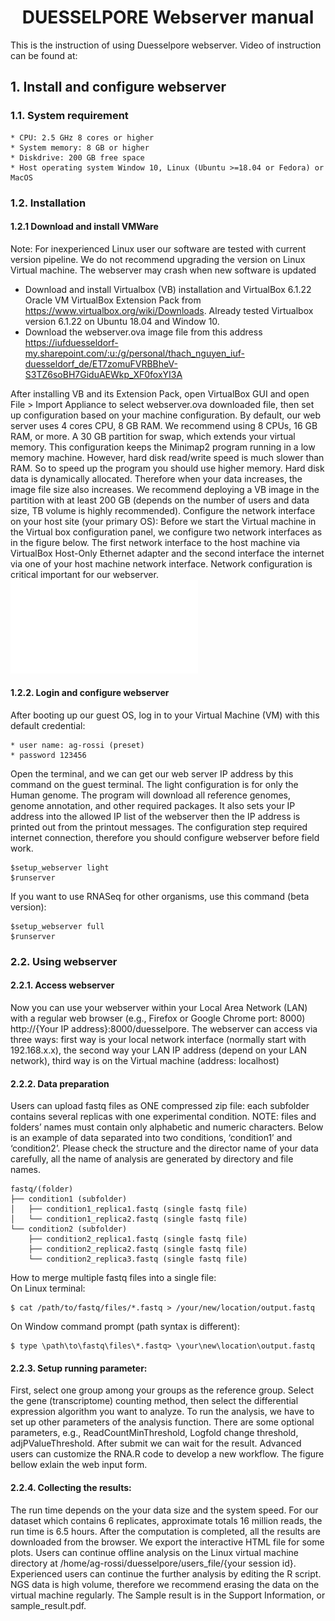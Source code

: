 # <center>DUESSELPORE Webserver manual </center>

This is the instruction of using Duesselpore webserver. Video of instruction can be found at: 

## 1. Install and configure webserver
### 1.1. System requirement

    * CPU: 2.5 GHz 8 cores or higher
    * System memory: 8 GB or higher
    * Diskdrive: 200 GB free space
    * Host operating system Window 10, Linux (Ubuntu >=18.04 or Fedora) or MacOS

### 1.2. Installation
#### 1.2.1 Download and install VMWare<br>

Note: For inexperienced Linux user our software are tested with current version pipeline. We do not recommend upgrading the version on Linux Virtual machine. The webserver may crash when new software is updated<br>

* Download and install Virtualbox (VB) installation and VirtualBox 6.1.22 Oracle VM VirtualBox Extension Pack from https://www.virtualbox.org/wiki/Downloads. Already tested Virtualbox version 6.1.22 on Ubuntu 18.04 and Window 10.<br>
* Download the webserver.ova image file from this address <br>
https://iufduesseldorf-my.sharepoint.com/:u:/g/personal/thach_nguyen_iuf-duesseldorf_de/ET7zomuFVRBBheV-S3TZ6soBH7GiduAEWkp_XF0foxYI3A <br>

After installing VB and its Extension Pack, open VirtualBox GUI and open File > Import Appliance to select webserver.ova downloaded file, then set up configuration based on your machine configuration.
By default, our web server uses 4 cores CPU, 8 GB RAM. We recommend using 8 CPUs, 16 GB RAM, or more. A 30 GB partition for swap, which extends your virtual memory. This configuration keeps the Minimap2 program running in a low memory machine. However, hard disk read/write speed is much slower than RAM. So to speed up the program you should use higher memory. Hard disk data is dynamically allocated. Therefore when your data increases, the image file size also increases. We recommend deploying a VB image in the partition with at least 200 GB (depends on the number of users and data size, TB volume is highly recommended).
Configure the network interface on your host site (your primary OS):
Before we start the Virtual machine in the Virtual box configuration panel, we configure two network interfaces as in the figure below. The first network interface to the host machine via VirtualBox Host-Only Ethernet adapter and the second interface the internet via one of your host machine network interface. Network configuration is critical important for our webserver.
<br>
![Network interface configuration](img/network_interface.pdf)

#### 1.2.2. Login and configure webserver
After booting up our guest OS, log in to your Virtual Machine (VM) with this default credential:<br> 
```
* user name: ag-rossi (preset)
* password 123456
```
Open the terminal, and we can get our web server IP address by this command on the guest terminal. The light configuration is for only the Human genome. The program will download all reference genomes, genome annotation, and other required packages. It also sets your IP address into the allowed IP list of the webserver then the IP address is printed out from the printout messages. The configuration step required internet connection, therefore you should configure webserver before field work.

```console
$setup_webserver light
$runserver
```
If you want to use RNASeq for other organisms, use this command (beta version): 

```console
$setup_webserver full
$runserver
```

### 2.2. Using webserver
#### 2.2.1. Access webserver
Now you can use your webserver within your Local Area Network (LAN) with a regular web browser (e.g., Firefox or Google Chrome port: 8000) http://{Your IP address}:8000/duesselpore.
The webserver can access via three ways: first way is your local network interface (normally start with 192.168.x.x), the second way your LAN IP address (depend on your LAN network), third way is on the Virtual machine (address: localhost)

#### 2.2.2. Data preparation

Users can upload fastq files as ONE compressed zip file: each subfolder contains several replicas with one experimental condition.
NOTE: files and folders’ names must contain only alphabetic and numeric characters.
Below is an example of data separated into two conditions, ‘condition1’ and ‘condition2’. Please check the structure and the director name of your data carefully, all the name of analysis are generated by directory and file names.

```
fastq/(folder)
├── condition1 (subfolder)
│   ├── condition1_replica1.fastq (single fastq file)
│   └── condition1_replica2.fastq (single fastq file)
└── condition2 (subfolder)
    ├── condition2_replica1.fastq (single fastq file)
    ├── condition2_replica2.fastq (single fastq file)
    └── condition2_replica3.fastq (single fastq file)
```
How to merge multiple fastq files into a single file:<br>
On Linux terminal:
```console
$ cat /path/to/fastq/files/*.fastq > /your/new/location/output.fastq
```   
On Window command prompt (path syntax is different):
```console
$ type \path\to\fastq\files\*.fastq> \your\new\location\output.fastq
```
#### 2.2.3. Setup running parameter:
First, select one group among your groups as the reference group. Select the gene (transcriptome) counting method, then select the differential expression algorithm you want to analyze. 
To run the analysis, we have to set up other parameters of the analysis function. There are some optional parameters, e.g., ReadCountMinThreshold, Logfold change threshold, adjPValueThreshold. After submit we can wait for the result. 
Advanced users can customize the RNA.R code to develop a new workflow. The figure bellow exlain the web input form. 

#### 2.2.4. Collecting the results:
The run time depends on the your data size and the system speed. For our dataset which contains 6 replicates, approximate totals 16 million reads, the run time is 6.5 hours. After the computation is completed, all the results are downloaded from the browser. We export the interactive HTML file for some plots.
Users can continue offline analysis on the Linux virtual machine directory at /home/ag-rossi/duesselpore/users_file/{your session id}. Experienced users can continue the further analysis by editing the R script. NGS data is high volume, therefore we recommend erasing the data on the virtual machine regularly. The Sample result is in the Support Information, or sample_result.pdf.
